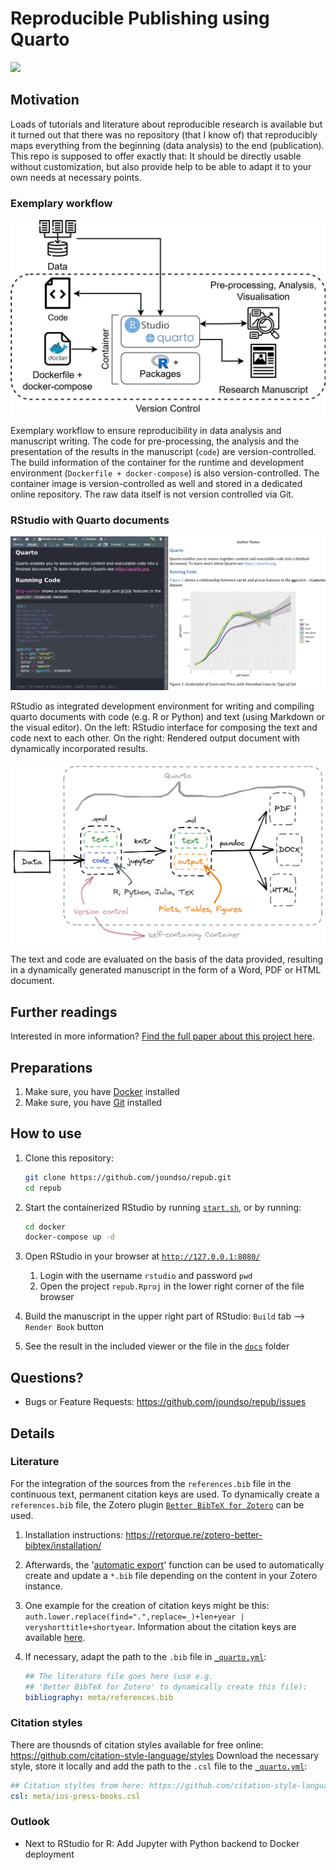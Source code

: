 # Reproducible Publishing using Quarto

[![](https://img.shields.io/badge/doi-10.3233/SHTI230064--z-yellow.svg)](https://doi.org/10.3233/SHTI230064)

## Motivation

Loads of tutorials and literature about reproducible research is available but it turned out that there was no repository (that I know of) that reproducibly maps everything from the beginning (data analysis) to the end (publication). This repo is supposed to offer exactly that:
It should be directly usable without customization, but also provide help to be able to adapt it to your own needs at necessary points.

### Exemplary workflow

![Repdoducible Analysis including Docker](./data/img/repub_docker.drawio.png)

Exemplary workflow to ensure reproducibility in data analysis and manuscript writing. The code for pre-processing, the analysis and the presentation of the results in the manuscript (`code`) are version-controlled. The build information of the container for the runtime and development environment (`Dockerfile + docker-compose`) is also version-controlled. The container image is version-controlled as well and stored in a dedicated online repository. The raw data itself is not version controlled via Git.

### RStudio with Quarto documents

![Repdoducible Analysis in RStudio using Quarto](./data/img/demo_manuscript.png)

RStudio as integrated development environment for writing and compiling quarto documents with code (e.g. R or Python) and text (using Markdown or the visual editor). On the left: RStudio interface for composing the text and code next to each other. On the right: Rendered output document with dynamically incorporated results.

![Data process to the final manuscript in Quarto](./data/img/repub_process.png)

The text and code are evaluated on the basis of the data provided, resulting in a dynamically generated manuscript in the form of a Word, PDF or HTML document.

## Further readings

Interested in more information? [Find the full paper about this project here](https://ebooks.iospress.nl/doi/10.3233/SHTI230064).

## Preparations

1. Make sure, you have [Docker](https://docs.docker.com/get-docker/) installed
2. Make sure, you have [Git](https://git-scm.com/downloads) installed

## How to use

1. Clone this repository:

    ```bash
    git clone https://github.com/joundso/repub.git
    cd repub
    ```

2. Start the containerized RStudio by running [`start.sh`](./start.sh), or by running:

    ```bash
    cd docker
    docker-compose up -d
    ```

3. Open RStudio in your browser at [`http://127.0.0.1:8080/`](http://127.0.0.1:8080/)
   1. Login with the username `rstudio` and password `pwd`
   2. Open the project `repub.Rproj` in the lower right corner of the file browser
4. Build the manuscript in the upper right part of RStudio: `Build` tab --> `Render Book` button
5. See the result in the included viewer or the file in the [`docs`](./docs/) folder

## Questions?

- Bugs or Feature Requests: <https://github.com/joundso/repub/issues>

## Details

### Literature

For the integration of the sources from the `references.bib` file in the continuous text, permanent citation keys are used.
To dynamically create a `references.bib` file, the Zotero plugin [`Better BibTeX for Zotero`](https://retorque.re/zotero-better-bibtex/) can be used.

1. Installation instructions: <https://retorque.re/zotero-better-bibtex/installation/>
2. Afterwards, the '[automatic export](https://retorque.re/zotero-better-bibtex/installation/preferences/automatic-export/)' function can be used to automatically create and update a `*.bib` file depending on the content in your Zotero instance.
3. One example for the creation of citation keys might be this: `auth.lower.replace(find=".",replace=_)+len+year | veryshorttitle+shortyear`. Information about the citation keys are available [here](https://retorque.re/zotero-better-bibtex/citing/).
4. If necessary, adapt the path to the `.bib` file in [`_quarto.yml`](./_quarto.yml):

    ```yaml
    ## The literature file goes here (use e.g. 
    ## 'Better BibTeX for Zotero' to dynamically create this file):
    bibliography: meta/references.bib
    ```

### Citation styles

There are thousnds of citation styles available for free online: <https://github.com/citation-style-language/styles>
Download the necessary style, store it locally and add the path to the `.csl` file to the [`_quarto.yml`](./_quarto.yml):

```yaml
## Citation styltes from here: https://github.com/citation-style-language/styles
csl: meta/ios-press-books.csl
```

### Outlook

- Next to RStudio for R: Add Jupyter with Python backend to Docker deployment
